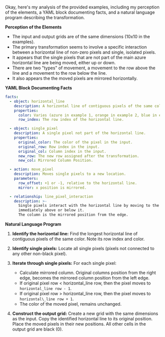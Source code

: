 Okay, here's my analysis of the provided examples, including my perception of the elements, a YAML block documenting facts, and a natural language program describing the transformation.

**Perception of the Elements**

*   The input and output grids are of the same dimensions (10x10 in the examples).
*   The primary transformation seems to involve a specific interaction between a horizontal line of non-zero pixels and single, isolated pixels.
* It appears that the single pixels that are not part of the main azure horizontal line are being moved, either up or down.
* There are two "types" of movement, a movement to the row above the line and a movement to the row below the line.
* It also appears the the moved pixels are mirrored horizontally.

**YAML Block Documenting Facts**


```yaml
facts:
  - object: horizontal_line
    description: A horizontal line of contiguous pixels of the same color.
    properties:
      color: Varies (azure in example 1, orange in example 2, blue in example 3).
      row_index: The row index of the horizontal line.

  - object: single_pixel
    description: A single pixel not part of the horizontal line.
    properties:
      original_color: The color of the pixel in the input.
      original_row: Row index in the input.
      original_col: Column index in the input.
      new_row: The new row assigned after the transformation.
      new_col: Mirrored Column Position.

  - action: move_pixel
    description: Moves single pixels to a new location.
    parameters:
      row_offset: +1 or -1, relative to the horizontal line.
      mirror: x position is mirrored.

  - relationship: line_pixel_interaction
    description: >-
      Single pixels interact with the horizontal line by moving to the row
      immediately above or below it.
      The column is the mirrored position from the edge.
```


**Natural Language Program**

1.  **Identify the horizontal line:** Find the longest horizontal line of contiguous pixels of the same color. Note its row index and color.

2.  **Identify single pixels:** Locate all single pixels (pixels not connected to any other non-black pixel).

3.  **Iterate through single pixels:** For each single pixel:
    *   Calculate mirrored column. Original columns position from the right edge, becomes the mirrored column position from the left edge.
    *   If original pixel row < horizontal\_line row, then the pixel moves to `horizontal_line row - 1`.
    *   If original pixel row > horizontal\_line row, then the pixel moves to `horizontal\_line row + 1`.
    * The color of the moved pixel, remains unchanged.

4.  **Construct the output grid:** Create a new grid with the same dimensions as the input. Copy the identified horizontal line to its original position. Place the moved pixels in their new positions. All other cells in the output grid are black (0).
